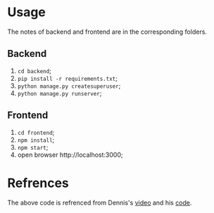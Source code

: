 # Usage

The notes of backend and frontend are in the corresponding folders.

## Backend
1. `cd backend`;
2. `pip install -r requirements.txt`;
3. `python manage.py createsuperuser`;
4. `python manage.py runserver`;

## Frontend
1. `cd frontend`;
2. `npm install`;
3. `npm start`;
4. open browser http://localhost:3000;

# Refrences

The above code is refrenced from Dennis's [video](https://www.youtube.com/watch?v=xjMP0hspNLE) and his [code](https://github.com/divanov11/refresh-token-interval).
